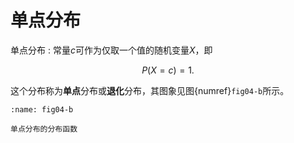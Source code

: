 #  单点分布

单点分布
: 常量$c$可作为仅取一个值的随机变量$X$，即

$$
P(X = c) = 1.
$$

这个分布称为**单点**分布或**退化**分布，其图象见图{numref}`fig04-b`所示。


```{figure} /fig/Chap4_cdf_of_degenerate_distribution.png
:name: fig04-b

单点分布的分布函数
```








